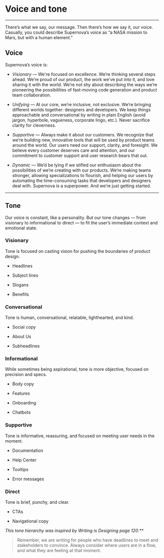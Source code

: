 
# Voice and tone

---

There’s what we say, our message. Then there’s how we say it, our voice. Casually, you could describe Supernova’s voice as “a NASA mission to Mars, but with a human element.” 

## Voice

Supernova’s voice is:

- *Visionary* — We're focused on excellence. We’re thinking several steps ahead. We’re proud of our product, the work we’ve put into it, and love sharing it with the world. We’re not shy about describing the ways we’re pioneering the possibilities of fast-moving code generation and product team collaboration. 

- *Unifying* — At our core, we’re inclusive, not exclusive. We’re bringing different worlds together: designers and developers. We keep things approachable and conversational by writing in plain English (avoid jargon, hyperbole, vagueness, corporate lingo, etc.). Never sacrifice clarity for cleverness.

- *Supportive* — Always make it about our customers. We recognize that we’re building new, innovative tools that will be used by product teams around the world. Our users need our support, clarity, and foresight. We believe every customer deserves care and attention, and our commitment to customer support and user research bears that out. 

- *Dynamic* — We’d be lying if we stifled our enthusiasm about the possibilities of we’re creating with our products. We’re making teams stronger, allowing specializations to flourish, and helping our users by automating the time-consuming tasks that developers and designers deal with. Supernova is a superpower. And we’re just getting started.

---

## Tone

Our voice is constant, like a personality. But our tone changes — from visionary to informational to direct — to fit the user’s immediate context and emotional state.

### Visionary

Tone is focused on casting vision for pushing the boundaries of product design.

- Headlines

- Subject lines

- Slogans

- Benefits

### Conversational

Tone is human, conversational, relatable, lighthearted, and kind.

- Social copy

- About Us 

- Subheadlines

### Informational

While sometimes being aspirational, tone is more objective, focused on precision and specs.

- Body copy

- Features

- Onboarding

- Chatbots

### Supportive

Tone is informative, reassuring, and focused on meeting user needs in the moment. 

- Documentation

- Help Center

- Tooltips

- Error messages

### Direct

Tone is brief, punchy, and clear.

- CTAs

- Navigational copy

_This tone hierarchy was inspired by Writing is Designing page 120.**_

> Remember, we are writing for people who have deadlines to meet and stakeholders to convince. Always consider where users are in a flow, and what they are feeling at that moment.